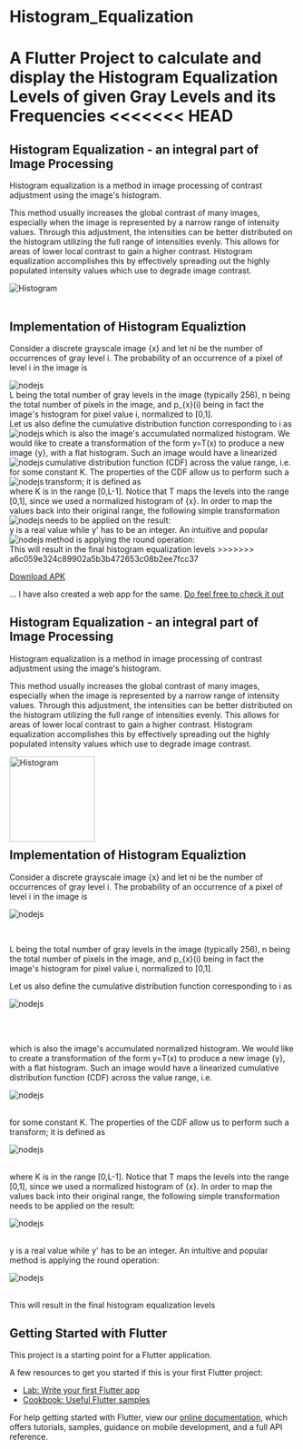 # Histogram_Equalization

A Flutter Project to calculate and display the Histogram Equalization Levels of given Gray Levels and its Frequencies
<<<<<<< HEAD
=======

## Histogram Equalization - an integral part of Image Processing

Histogram equalization is a method in image processing of contrast adjustment using the image's histogram.

This method usually increases the global contrast of many images, especially when the image is represented by a narrow range of intensity values.
Through this adjustment, the intensities can be better distributed on the histogram utilizing the full range of intensities evenly.
This allows for areas of lower local contrast to gain a higher contrast. 
Histogram equalization accomplishes this by effectively spreading out the highly populated intensity values which use to degrade image contrast.

<img align="left" alt="Histogram"  src="https://upload.wikimedia.org/wikipedia/commons/thumb/c/ca/Histogrammeinebnung.png/450px-Histogrammeinebnung.png" />
<br/> <br/>

## Implementation of Histogram Equaliztion

Consider a discrete grayscale image {x} and let ni be the number of occurrences of gray level i. 
The probability of an occurrence of a pixel of level i in the image is

<img align="left" alt="nodejs" src="https://wikimedia.org/api/rest_v1/media/math/render/svg/2085ca8d9ae45213103bff0b9c786ca717e55bba" />
<br/>
L being the total number of gray levels in the image (typically 256), n being the total number of pixels in the image, 
and p_{x}(i) being in fact the image's histogram for pixel value i, normalized to [0,1].
<br/>
Let us also define the cumulative distribution function corresponding to i as
<img align="left" alt="nodejs" src="https://wikimedia.org/api/rest_v1/media/math/render/svg/f11f4672c6dbd582515ce0581788ac9b873e17e5" />
<br/>
which is also the image's accumulated normalized histogram.
We would like to create a transformation of the form y=T(x) to produce a new image {y}, with a flat histogram. 
Such an image would have a linearized cumulative distribution function (CDF) across the value range, i.e.
<img align="left" alt="nodejs" src="https://wikimedia.org/api/rest_v1/media/math/render/svg/f356b5565f52a91358b496f6ab1cb21e389f4ddd" />
<br/>
for some constant K. The properties of the CDF allow us to perform such a transform; it is defined as
<img align="left" alt="nodejs" src="https://wikimedia.org/api/rest_v1/media/math/render/svg/57b9277fa5b9b68f953c4973e494062d44bbe8ee" />
<br/>
where K is in the range [0,L-1]. 
Notice that T maps the levels into the range [0,1], since we used a normalized histogram of {x}. 
In order to map the values back into their original range, the following simple transformation needs to be applied on the result:
<img align="left" alt="nodejs" src="https://wikimedia.org/api/rest_v1/media/math/render/svg/a508afa5424e31b8133c7d993be90e3f4df5234d" />
<br/>
y is a real value while y' has to be an integer. An intuitive and popular method is applying the round operation:
<img align="left" alt="nodejs" src="https://wikimedia.org/api/rest_v1/media/math/render/svg/f63003a93dd32519f3b65f4b77deaf771d40e11a" />
<br/>
This will result in the final histogram equalization levels
>>>>>>> a6c059e324c89902a5b3b472653c08b2ee7fcc37

[Download APK](https://github.com/kulvir06/histogram_equalization_mobile_app/raw/master/build/app-release.apk)

 ... I have also created a web app for the same. [Do feel free to check it out](https://fathomless-crag-64256.herokuapp.com/)

## Histogram Equalization - an integral part of Image Processing

Histogram equalization is a method in image processing of contrast adjustment using the image's histogram.

This method usually increases the global contrast of many images, especially when the image is represented by a narrow range of intensity values.
Through this adjustment, the intensities can be better distributed on the histogram utilizing the full range of intensities evenly.
This allows for areas of lower local contrast to gain a higher contrast. 
Histogram equalization accomplishes this by effectively spreading out the highly populated intensity values which use to degrade image contrast.

<img align="left" alt="Histogram" height="150" src="https://upload.wikimedia.org/wikipedia/commons/thumb/c/ca/Histogrammeinebnung.png/450px-Histogrammeinebnung.png" /> <br/>

<br/><br/><br/>

## <br/><br/>Implementation of Histogram Equaliztion

Consider a discrete grayscale image {x} and let ni be the number of occurrences of gray level i. 
The probability of an occurrence of a pixel of level i in the image is

<img align="left" alt="nodejs" src="https://wikimedia.org/api/rest_v1/media/math/render/svg/2085ca8d9ae45213103bff0b9c786ca717e55bba" /> <br/>

<br/>

L being the total number of gray levels in the image (typically 256), n being the total number of pixels in the image, 
and p_{x}(i) being in fact the image's histogram for pixel value i, normalized to [0,1].

Let us also define the cumulative distribution function corresponding to i as

<img align="left" alt="nodejs" src="https://wikimedia.org/api/rest_v1/media/math/render/svg/f11f4672c6dbd582515ce0581788ac9b873e17e5" /> <br/>

<br/>

<br/>which is also the image's accumulated normalized histogram.
We would like to create a transformation of the form y=T(x) to produce a new image {y}, with a flat histogram. 
Such an image would have a linearized cumulative distribution function (CDF) across the value range, i.e.

<img align="left" alt="nodejs" src="https://wikimedia.org/api/rest_v1/media/math/render/svg/f356b5565f52a91358b496f6ab1cb21e389f4ddd" />

<br/>

<br/>for some constant K. The properties of the CDF allow us to perform such a transform; it is defined as

<img align="left" alt="nodejs" src="https://wikimedia.org/api/rest_v1/media/math/render/svg/57b9277fa5b9b68f953c4973e494062d44bbe8ee" />
<br/>

<br/>where K is in the range [0,L-1]. 
Notice that T maps the levels into the range [0,1], since we used a normalized histogram of {x}. 
In order to map the values back into their original range, the following simple transformation needs to be applied on the result:

<img align="left" alt="nodejs" src="https://wikimedia.org/api/rest_v1/media/math/render/svg/a508afa5424e31b8133c7d993be90e3f4df5234d" />
<br/>

<br/>y is a real value while y' has to be an integer. An intuitive and popular method is applying the round operation:

<img align="left" alt="nodejs" src="https://wikimedia.org/api/rest_v1/media/math/render/svg/f63003a93dd32519f3b65f4b77deaf771d40e11a" />

<br/>

<br/>This will result in the final histogram equalization levels

## Getting Started with Flutter

This project is a starting point for a Flutter application.

A few resources to get you started if this is your first Flutter project:

- [Lab: Write your first Flutter app](https://flutter.dev/docs/get-started/codelab)
- [Cookbook: Useful Flutter samples](https://flutter.dev/docs/cookbook)

For help getting started with Flutter, view our
[online documentation](https://flutter.dev/docs), which offers tutorials,
samples, guidance on mobile development, and a full API reference.


